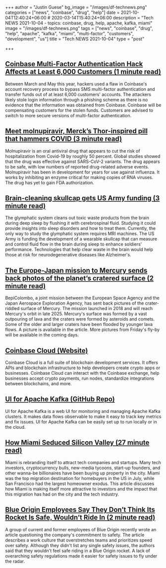 +++
author = "Justin Guese"
bg_image = "/images/df-technews.png"
categories = ["news", "coinbase", "drug", "help"]
date = 2021-10-04T12:40:24+06:00 # 2020-03-14T15:40:24+06:00
description = "Tech NEWS 2021-10-04 - topics: coinbase, drug, help, apache, kafka, miami"
image = "/images/df-technews.png"
tags = ["news", "coinbase", "drug", "help", "apache", "kafka", "miami", "multi-factor", "customers", "development", "us"]
title = "Tech NEWS 2021-10-04"
type = "post"

+++

## [Coinbase Multi-Factor Authentication Hack Affects at Least 6,000 Customers (1 minute read)](https://www.coindesk.com/business/2021/10/01/coinbase-multi-factor-authentication-hack-affects-at-least-6000-customers/)

Between March and May this year, hackers used a flaw in Coinbase's account recovery process to bypass SMS multi-factor authentication and transfer funds out of at least 6,000 customers' accounts. The attackers likely stole login information through a phishing scheme as there is no evidence that the information was obtained from Coinbase. Coinbase will be compensating customers for the stolen funds. Customers are advised to switch to more secure versions of multi-factor authentication.

## [Meet molnupiravir, Merck’s Thor-inspired pill that hammers COVID (3 minute read)](https://arstechnica.com/science/2021/10/meet-molnupiravir-mercks-thor-inspired-pill-that-hammers-covid/)

Molnupiravir is an oral antiviral drug that appears to cut the risk of hospitalization from Covid-19 by roughly 50 percent. Global studies showed that the drug was effective against SARS-CoV-2 variants. The drug appears to be safe, with low numbers of reported drug-related adverse events. Molnupiravir has been in development for years for use against influenza. It works by inhibiting an enzyme critical for making copies of RNA viruses. The drug has yet to gain FDA authorization.

## [Brain-cleaning skullcap gets US Army funding (3 minute read)](https://newatlas.com/science/brain-cleaning-skullcap-sleep-glymphatic-system-us-army/)

The glymphatic system cleans out toxic waste products from the brain during deep sleep by flushing it with cerebrospinal fluid. Studying it could provide insights into sleep disorders and how to treat them. Currently, the only way to study the glymphatic system requires MRI machines. The US Army is funding the development of a wearable skullcap that can measure and control fluid flow in the brain during sleep to enhance soldiers' performance. Technologies that help clear waste in the brain would help those at risk for neurodegenerative diseases like Alzheimer's.

## [The Europe-Japan mission to Mercury sends back photos of the planet’s cratered surface (2 minute read)](https://www.theverge.com/2021/10/3/22707368/european-japan-mission-mercury-bepi-colombo-photos-space)

BepiColombo, a joint mission between the European Space Agency and the Japan Aerospace Exploration Agency, has sent back pictures of the crater-riddled surface of Mercury. The mission launched in 2018 and will reach Mercury's orbit in late 2025. Mercury's surface was formed by a vast outpouring of lava and the craters were formed by asteroids and comets. Some of the older and larger craters have been flooded by younger lava flows. A picture is available in the article. More pictures from Friday's fly-by will be available in the coming days.

## [Coinbase Cloud (Website)](https://www.coinbase.com/cloud)

Coinbase Cloud is a full suite of blockchain development services. It offers APIs and blockchain infrastructure to help developers create crypto apps or businesses. Coinbase Cloud can interact with the Coinbase exchange, help businesses accept crypto payments, run nodes, standardize integrations between blockchains, and more.

## [UI for Apache Kafka (GitHub Repo)](https://github.com/provectus/kafka-ui)

UI for Apache Kafka is a web UI for monitoring and managing Apache Kafka clusters. It makes data flows observable to make it easy to track key metrics and fix issues. UI for Apache Kafka can be easily set up to run locally or in the cloud.

## [How Miami Seduced Silicon Valley (27 minute read)](https://nymag.com/intelligencer/2021/09/how-miami-seduced-silicon-valley.html)

Miami is rebranding itself to attract tech companies and startups. Many tech investors, cryptocurrency bulls, new-media tycoons, start-up founders, and other wanna-be billionaires have been buying up property in the city. Miami was the top migration destination for homebuyers in the US in July, while San Francisco had the largest homeowner exodus. This article discusses how Miami is making itself more attractive to investors and the impact that this migration has had on the city and the tech industry.

## [Blue Origin Employees Say They Don’t Think Its Rocket Is Safe, Wouldn’t Ride In (2 minute read)](https://futurism.com/the-byte/blue-origin-employees-rocket-safe-wouldnt-ride)

A group of current and former employees of Blue Origin recently wrote an article questioning the company's commitment to safety. The article describes a work culture that overstretches teams and prioritizes speed over safety. Although they didn't list any single safety issues, the authors said that they wouldn't feel safe riding in a Blue Origin rocket. A lack of overarching safety regulations made it easier for safety issues to fly under the radar.

